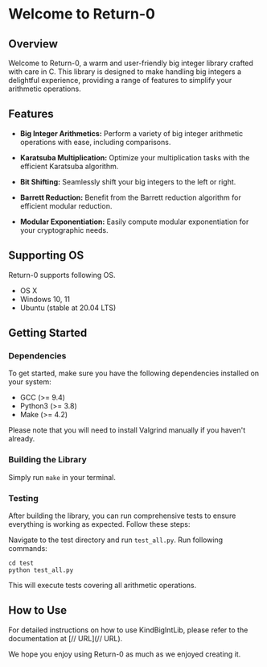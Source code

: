 # Welcome to Return-0

## Overview

Welcome to Return-0, a warm and user-friendly big integer library crafted with care in C. This library is designed to make handling big integers a delightful experience, providing a range of features to simplify your arithmetic operations.

## Features

- **Big Integer Arithmetics:** Perform a variety of big integer arithmetic operations with ease, including comparisons.

- **Karatsuba Multiplication:** Optimize your multiplication tasks with the efficient Karatsuba algorithm.

- **Bit Shifting:** Seamlessly shift your big integers to the left or right.

- **Barrett Reduction:** Benefit from the Barrett reduction algorithm for efficient modular reduction.

- **Modular Exponentiation:** Easily compute modular exponentiation for your cryptographic needs.

## Supporting OS

Return-0 supports following OS.

* OS X
* Windows 10, 11
* Ubuntu (stable at 20.04 LTS)

## Getting Started

### Dependencies 

To get started, make sure you have the following dependencies installed on your system:

* GCC (>= 9.4)
* Python3 (>= 3.8)
* Make (>= 4.2)

Please note that you will need to install Valgrind manually if you haven't already.

### Building the Library

Simply run `make` in your terminal.

### Testing
After building the library, you can run comprehensive tests to ensure everything is working as expected. Follow these steps:

Navigate to the test directory and run `test_all.py`. Run following commands:
```
cd test
python test_all.py
```

This will execute tests covering all arithmetic operations.

## How to Use
For detailed instructions on how to use KindBigIntLib, please refer to the documentation at [// URL](// URL).

We hope you enjoy using Return-0 as much as we enjoyed creating it. 
